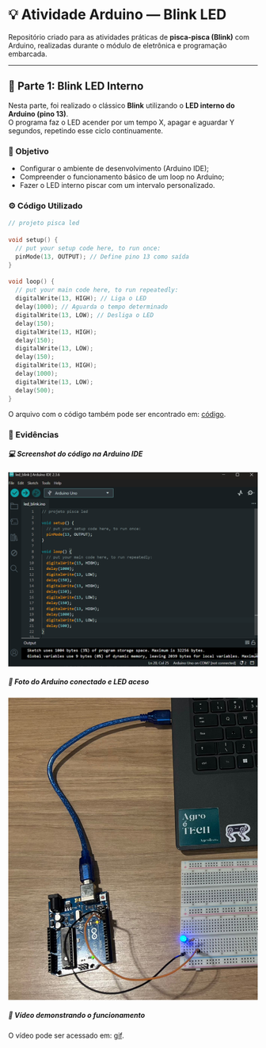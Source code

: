 # 💡 Atividade Arduino — Blink LED

Repositório criado para as atividades práticas de **pisca-pisca (Blink)** com Arduino, realizadas durante o módulo de eletrônica e programação embarcada.

---

## 🔹 Parte 1: Blink LED Interno

Nesta parte, foi realizado o clássico **Blink** utilizando o **LED interno do Arduino (pino 13)**.  
O programa faz o LED acender por um tempo X, apagar e aguardar Y segundos, repetindo esse ciclo continuamente.

### 🧠 Objetivo
- Configurar o ambiente de desenvolvimento (Arduino IDE);
- Compreender o funcionamento básico de um loop no Arduino;
- Fazer o LED interno piscar com um intervalo personalizado.

### ⚙️ Código Utilizado
```c
// projeto pisca led

void setup() {
  // put your setup code here, to run once:
  pinMode(13, OUTPUT); // Define pino 13 como saída
}

void loop() {
  // put your main code here, to run repeatedly:
  digitalWrite(13, HIGH); // Liga o LED
  delay(1000); // Aguarda o tempo determinado
  digitalWrite(13, LOW); // Desliga o LED
  delay(150);
  digitalWrite(13, HIGH);
  delay(150);
  digitalWrite(13, LOW);
  delay(150);
  digitalWrite(13, HIGH);
  delay(1000);
  digitalWrite(13, LOW);
  delay(500);
}
```

O arquivo com o código também pode ser encontrado em: [código](led_blink.ino).

### 📸 Evidências

##### 💻 Screenshot do código na Arduino IDE
![imagem codigo](assets/codigo.png)

##### 🔌 Foto do Arduino conectado e LED aceso
![imagem led](assets/arduino_led.jpg)

##### 🎥 Vídeo demonstrando o funcionamento
O vídeo pode ser acessado em: [gif](assets/gif.mp4).
